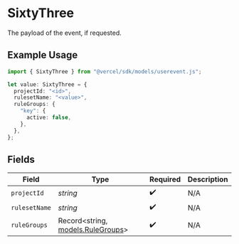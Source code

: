 # SixtyThree

The payload of the event, if requested.

## Example Usage

```typescript
import { SixtyThree } from "@vercel/sdk/models/userevent.js";

let value: SixtyThree = {
  projectId: "<id>",
  rulesetName: "<value>",
  ruleGroups: {
    "key": {
      active: false,
    },
  },
};
```

## Fields

| Field                                                        | Type                                                         | Required                                                     | Description                                                  |
| ------------------------------------------------------------ | ------------------------------------------------------------ | ------------------------------------------------------------ | ------------------------------------------------------------ |
| `projectId`                                                  | *string*                                                     | :heavy_check_mark:                                           | N/A                                                          |
| `rulesetName`                                                | *string*                                                     | :heavy_check_mark:                                           | N/A                                                          |
| `ruleGroups`                                                 | Record<string, [models.RuleGroups](../models/rulegroups.md)> | :heavy_check_mark:                                           | N/A                                                          |